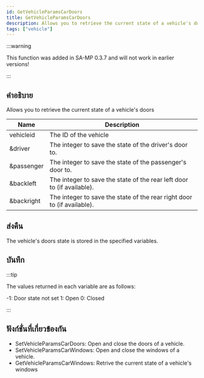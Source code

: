 ```yaml
---
id: GetVehicleParamsCarDoors
title: GetVehicleParamsCarDoors
description: Allows you to retrieve the current state of a vehicle's doors.
tags: ["vehicle"]
---
```


:::warning

This function was added in SA-MP 0.3.7 and will not work in earlier versions!

:::

## คำอธิบาย

Allows you to retrieve the current state of a vehicle's doors

| Name       | Description                                                             |
| ---------- | ----------------------------------------------------------------------- |
| vehicleid  | The ID of the vehicle                                                   |
| &driver    | The integer to save the state of the driver's door to.                  |
| &passenger | The integer to save the state of the passenger's door to.               |
| &backleft  | The integer to save the state of the rear left door to (if available).  |
| &backright | The integer to save the state of the rear right door to (if available). |

## ส่งคืน

The vehicle's doors state is stored in the specified variables.

## บันทึก

:::tip

The values returned in each variable are as follows:

-1: Door state not set
1: Open
0: Closed

:::

## ฟังก์ชั่นที่เกี่ยวข้องกัน

- SetVehicleParamsCarDoors: Open and close the doors of a vehicle.
- SetVehicleParamsCarWindows: Open and close the windows of a vehicle.
- GetVehicleParamsCarWindows: Retrive the current state of a vehicle's windows
